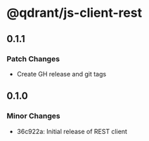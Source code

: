 # @qdrant/js-client-rest

## 0.1.1

### Patch Changes

-   Create GH release and git tags

## 0.1.0

### Minor Changes

-   36c922a: Initial release of REST client
